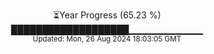 <p align="center">
⏳Year Progress (65.23 %)<br>
███████████████████▁▁▁▁▁▁▁▁▁▁▁ <br>
<sub>Updated: Mon, 26 Aug 2024 18:03:05 GMT</sub>
</p>

